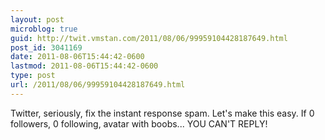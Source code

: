 ```yaml
---
layout: post
microblog: true
guid: http://twit.vmstan.com/2011/08/06/99959104428187649.html
post_id: 3041169
date: 2011-08-06T15:44:42-0600
lastmod: 2011-08-06T15:44:42-0600
type: post
url: /2011/08/06/99959104428187649.html
---
```

Twitter, seriously, fix the instant response spam. Let's make this easy. If 0 followers, 0 following, avatar with boobs... YOU CAN'T REPLY!
